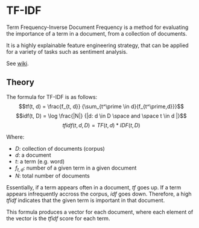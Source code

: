 # TF-IDF
Term Frequency-Inverse Document Frequency is a method for evaluating the importance of a term in a document, from a collection of documents.

It is a highly explainable feature engineering strategy, that can be applied for a variety of tasks such as sentiment analysis.

See [wiki](https://en.wikipedia.org/wiki/Tf%E2%80%93idf).

## Theory
The formula for TF-IDF is as follows:
$$tf(t, d) = \frac{f_{t, d}} {\sum_{t^\prime \in d}{f_{t^\prime,d}}}$$
$$idf(t, D) = \log \frac{|N|} {|d: d \in D \space and \space t \in d |}$$
$$tfidf(t, d, D) = TF(t, d) * IDF(t, D)$$

Where:
* $D$: collection of documents (corpus)
* $d$: a document
* $t$: a term (e.g. word)
* $f_{t, d}$: number of a given term in a given document
* $N$: total number of documents

Essentially, if a term appears often in a document, $tf$ goes up. If a term appears infrequently accross the corpus, $idf$ goes down. Therefore, a high $tfidf$ indicates that the given term is important in that document.

This formula produces a vector for each document, where each element of the vector is the $tfidf$ score for each term.
